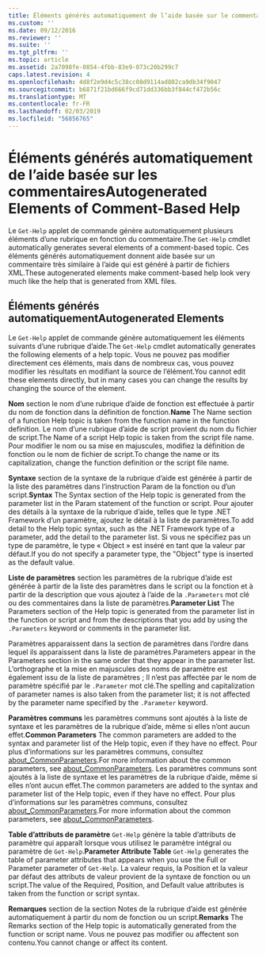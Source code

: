 ```yaml
---
title: Éléments générés automatiquement de l’aide basée sur le commentaire | Microsoft Docs
ms.custom: ''
ms.date: 09/12/2016
ms.reviewer: ''
ms.suite: ''
ms.tgt_pltfrm: ''
ms.topic: article
ms.assetid: 2a7098fe-0854-4fbb-83e9-073c20b299c7
caps.latest.revision: 4
ms.openlocfilehash: 4d8f2e9d4c5c38cc08d9114ad802ca9db34f9047
ms.sourcegitcommit: b6871f21bd666f9cd71dd336bb3f844cf472b56c
ms.translationtype: MT
ms.contentlocale: fr-FR
ms.lasthandoff: 02/03/2019
ms.locfileid: "56856765"
---
```

# <a name="autogenerated-elements-of-comment-based-help"></a><span data-ttu-id="c28ec-102">Éléments générés automatiquement de l’aide basée sur les commentaires</span><span class="sxs-lookup"><span data-stu-id="c28ec-102">Autogenerated Elements of Comment-Based Help</span></span>

<span data-ttu-id="c28ec-103">Le `Get-Help` applet de commande génère automatiquement plusieurs éléments d’une rubrique en fonction du commentaire.</span><span class="sxs-lookup"><span data-stu-id="c28ec-103">The `Get-Help` cmdlet automatically generates several elements of a comment-based topic.</span></span> <span data-ttu-id="c28ec-104">Ces éléments générés automatiquement donnent aide basée sur un commentaire très similaire à l’aide qui est généré à partir de fichiers XML.</span><span class="sxs-lookup"><span data-stu-id="c28ec-104">These autogenerated elements make comment-based help look very much like the help that is generated from XML files.</span></span>

## <a name="autogenerated-elements"></a><span data-ttu-id="c28ec-105">Éléments générés automatiquement</span><span class="sxs-lookup"><span data-stu-id="c28ec-105">Autogenerated Elements</span></span>

<span data-ttu-id="c28ec-106">Le `Get-Help` applet de commande génère automatiquement les éléments suivants d’une rubrique d’aide.</span><span class="sxs-lookup"><span data-stu-id="c28ec-106">The `Get-Help` cmdlet automatically generates the following elements of a help topic.</span></span> <span data-ttu-id="c28ec-107">Vous ne pouvez pas modifier directement ces éléments, mais dans de nombreux cas, vous pouvez modifier les résultats en modifiant la source de l’élément.</span><span class="sxs-lookup"><span data-stu-id="c28ec-107">You cannot edit these elements directly, but in many cases you can change the results by changing the source of the element.</span></span>

<span data-ttu-id="c28ec-108">**Nom** section le nom d’une rubrique d’aide de fonction est effectuée à partir du nom de fonction dans la définition de fonction.</span><span class="sxs-lookup"><span data-stu-id="c28ec-108">**Name** The Name section of a function Help topic is taken from the function name in the function definition.</span></span> <span data-ttu-id="c28ec-109">Le nom d’une rubrique d’aide de script provient du nom du fichier de script.</span><span class="sxs-lookup"><span data-stu-id="c28ec-109">The Name of a script Help topic is taken from the script file name.</span></span> <span data-ttu-id="c28ec-110">Pour modifier le nom ou sa mise en majuscules, modifiez la définition de fonction ou le nom de fichier de script.</span><span class="sxs-lookup"><span data-stu-id="c28ec-110">To change the name or its capitalization, change the function definition or the script file name.</span></span>

<span data-ttu-id="c28ec-111">**Syntaxe** section de la syntaxe de la rubrique d’aide est générée à partir de la liste des paramètres dans l’instruction Param de la fonction ou d’un script.</span><span class="sxs-lookup"><span data-stu-id="c28ec-111">**Syntax** The Syntax section of the Help topic is generated from the parameter list in the Param statement of the function or script.</span></span> <span data-ttu-id="c28ec-112">Pour ajouter des détails à la syntaxe de la rubrique d’aide, telles que le type .NET Framework d’un paramètre, ajoutez le détail à la liste de paramètres.</span><span class="sxs-lookup"><span data-stu-id="c28ec-112">To add detail to the Help topic syntax, such as the .NET Framework type of a parameter, add the detail to the parameter list.</span></span> <span data-ttu-id="c28ec-113">Si vous ne spécifiez pas un type de paramètre, le type « Object » est inséré en tant que la valeur par défaut.</span><span class="sxs-lookup"><span data-stu-id="c28ec-113">If you do not specify a parameter type, the "Object" type is inserted as the default value.</span></span>

<span data-ttu-id="c28ec-114">**Liste de paramètres** section les paramètres de la rubrique d’aide est générée à partir de la liste des paramètres dans le script ou la fonction et à partir de la description que vous ajoutez à l’aide de la `.Parameters` mot clé ou des commentaires dans la liste de paramètres.</span><span class="sxs-lookup"><span data-stu-id="c28ec-114">**Parameter List** The Parameters section of the Help topic is generated from the parameter list in the function or script and from the descriptions that you add by using the `.Parameters` keyword or comments in the parameter list.</span></span>

<span data-ttu-id="c28ec-115">Paramètres apparaissent dans la section de paramètres dans l’ordre dans lequel ils apparaissent dans la liste de paramètres.</span><span class="sxs-lookup"><span data-stu-id="c28ec-115">Parameters appear in the Parameters section in the same order that they appear in the parameter list.</span></span> <span data-ttu-id="c28ec-116">L’orthographe et la mise en majuscules des noms de paramètre est également issu de la liste de paramètres ; Il n’est pas affectée par le nom de paramètre spécifié par le `.Parameter` mot clé.</span><span class="sxs-lookup"><span data-stu-id="c28ec-116">The spelling and capitalization of parameter names is also taken from the parameter list; it is not affected by the parameter name specified by the `.Parameter` keyword.</span></span>

<span data-ttu-id="c28ec-117">**Paramètres communs** les paramètres communs sont ajoutés à la liste de syntaxe et les paramètres de la rubrique d’aide, même si elles n’ont aucun effet.</span><span class="sxs-lookup"><span data-stu-id="c28ec-117">**Common Parameters** The common parameters are added to the syntax and parameter list of the Help topic, even if they have no effect.</span></span> <span data-ttu-id="c28ec-118">Pour plus d’informations sur les paramètres communs, consultez [about_CommonParameters](/powershell/module/microsoft.powershell.core/about/about_commonparameters).</span><span class="sxs-lookup"><span data-stu-id="c28ec-118">For more information about the common parameters, see [about_CommonParameters](/powershell/module/microsoft.powershell.core/about/about_commonparameters).</span></span>
<span data-ttu-id="c28ec-119">Les paramètres communs sont ajoutés à la liste de syntaxe et les paramètres de la rubrique d’aide, même si elles n’ont aucun effet.</span><span class="sxs-lookup"><span data-stu-id="c28ec-119">The common parameters are added to the syntax and parameter list of the Help topic, even if they have no effect.</span></span> <span data-ttu-id="c28ec-120">Pour plus d’informations sur les paramètres communs, consultez [about_CommonParameters](/powershell/module/microsoft.powershell.core/about/about_commonparameters).</span><span class="sxs-lookup"><span data-stu-id="c28ec-120">For more information about the common parameters, see [about_CommonParameters](/powershell/module/microsoft.powershell.core/about/about_commonparameters).</span></span>

<span data-ttu-id="c28ec-121">**Table d’attributs de paramètre** 
 `Get-Help` génère la table d’attributs de paramètre qui apparaît lorsque vous utilisez le paramètre intégral ou paramètre de `Get-Help`.</span><span class="sxs-lookup"><span data-stu-id="c28ec-121">**Parameter Attribute Table**
`Get-Help` generates the table of parameter attributes that appears when you use the Full or Parameter parameter of `Get-Help`.</span></span> <span data-ttu-id="c28ec-122">La valeur requis, la Position et la valeur par défaut des attributs de valeur provient de la syntaxe de fonction ou un script.</span><span class="sxs-lookup"><span data-stu-id="c28ec-122">The value of the Required, Position, and Default value attributes is taken from the function or script syntax.</span></span>

<span data-ttu-id="c28ec-123">**Remarques** section de la section Notes de la rubrique d’aide est générée automatiquement à partir du nom de fonction ou un script.</span><span class="sxs-lookup"><span data-stu-id="c28ec-123">**Remarks** The Remarks section of the Help topic is automatically generated from the function or script name.</span></span> <span data-ttu-id="c28ec-124">Vous ne pouvez pas modifier ou affectent son contenu.</span><span class="sxs-lookup"><span data-stu-id="c28ec-124">You cannot change or affect its content.</span></span>
